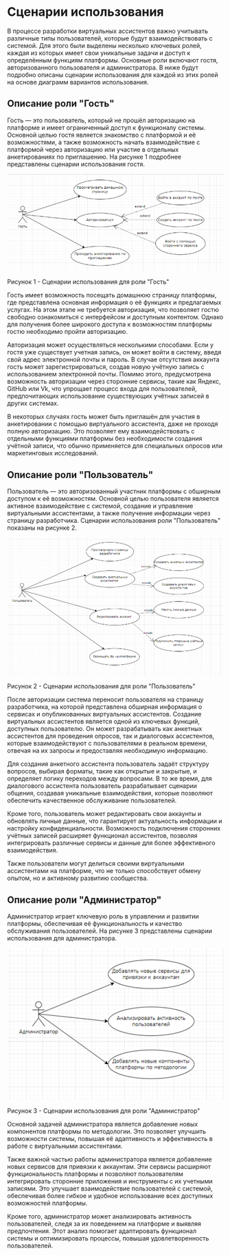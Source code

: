 # Сценарии использования

В процессе разработки виртуальных ассистентов важно учитывать различные типы пользователей, которые будут взаимодействовать с системой. Для этого были выделены несколько ключевых ролей, каждая из которых имеет свои уникальные задачи и доступ к определённым функциям платформы. Основные роли включают гостя, авторизованного пользователя и администратора. В ниже будут подробно описаны сценарии использования для каждой из этих ролей на основе диаграмм вариантов использования.

## Описание роли "Гость"

Гость — это пользователь, который не прошёл авторизацию на платформе и имеет ограниченный доступ к функционалу системы. Основной целью гостя является знакомство с платформой и её возможностями, а также возможность начать взаимодействие с платформой через авторизацию или участие в отдельных анкетированиях по приглашению. На рисунке 1 подробнее представлены сценарии использования гостя.

![Guest actions](./Guest%20actions.png)

Рисунок 1 - Сценарии использования для роли "Гость"

Гость имеет возможность посещать домашнюю страницу платформы, где представлена основная информация о её функциях и предлагаемых услугах. На этом этапе не требуется авторизация, что позволяет гостю свободно ознакомиться с интерфейсом и доступным контентом. Однако для получения более широкого доступа к возможностям платформы гостю необходимо пройти авторизацию.

Авторизация может осуществляться несколькими способами. Если у гостя уже существует учетная запись, он может войти в систему, введя свой адрес электронной почты и пароль. В случае отсутствия аккаунта гость может зарегистрироваться, создав новую учётную запись с использованием электронной почты. Помимо этого, предусмотрена возможность авторизации через сторонние сервисы, такие как Яндекс, GitHub или Vk, что упрощает процесс входа для пользователей, предпочитающих использование существующих учётных записей в других системах.

В некоторых случаях гость может быть приглашён для участия в анкетировании с помощью виртуального ассистента, даже не проходя полную авторизацию. Это позволяет ему взаимодействовать с отдельными функциями платформы без необходимости создания учётной записи, что обычно применяется для специальных опросов или маркетинговых исследований.

## Описание роли "Пользователь"

Пользователь — это авторизованный участник платформы с обширным доступом к её возможностям. Основной целью пользователя является активное взаимодействие с системой, создание и управление виртуальными ассистентами, а также получение информации через страницу разработчика. Сценарии использования роли "Пользователь" показаны на рисунке 2.

![User actions](./User%20actions.png)

Рисунок 2 - Сценарии использования для роли "Пользователь"

После авторизации система переносит пользователя на страницу разработчика, на которой представлена обширная информация о сервисах и опубликованных виртуальных ассистентов. Создание виртуальных ассистентов является одной из ключевых функций, доступных пользователю. Он может разрабатывать как анкетных ассистентов для проведения опросов, так и диалоговых ассистентов, которые взаимодействуют с пользователями в реальном времени, отвечая на их запросы и предоставляя необходимую информацию.

Для создания анкетного ассистента пользователь задаёт структуру вопросов, выбирая форматы, такие как открытые и закрытые, и определяет логику переходов между вопросами. В то же время, для диалогового ассистента пользователь разрабатывает сценарии общения, создавая уникальные взаимодействия, которые позволяют обеспечить качественное обслуживание пользователей.

Кроме того, пользователь может редактировать свои аккаунты и обновлять личные данные, что гарантирует актуальность информации и настройку конфиденциальности. Возможность подключения сторонних учётных записей расширяет функционал ассистентов, позволяя интегрировать различные сервисы и данные для более эффективного взаимодействия.

Также пользователи могут делиться своими виртуальными ассистентами на платформе, что не только способствует обмену опытом, но и активному развитию сообщества.

## Описание роли "Администратор"

Администратор играет ключевую роль в управлении и развитии платформы, обеспечивая её функциональность и качество обслуживания пользователей. На рисунке 3 представлены сценарии использования для администратора.

![Admin actions](./Admin%20actions.png)

Рисунок 3 - Сценарии использования для роли "Администратор"

Основной задачей администратора является добавление новых компонентов платформы по методологии. Это позволяет улучшить возможности системы, повышая её адаптивность и эффективность в работе с виртуальными ассистентами.

Также важной частью работы администратора является добавление новых сервисов для привязки к аккаунтам. Эти сервисы расширяют функциональность платформы и позволяют пользователям интегрировать сторонние приложения и инструменты с их учетными записями. Это улучшает взаимодействие пользователей с системой, обеспечивая более гибкое и удобное использование всех доступных возможностей платформы.

Кроме того, администратор может анализировать активность пользователей, следя за их поведением на платформе и выявляя предпочтения. Этот анализ помогает адаптировать функционал системы и оптимизировать процессы, повышая удовлетворенность пользователей.
